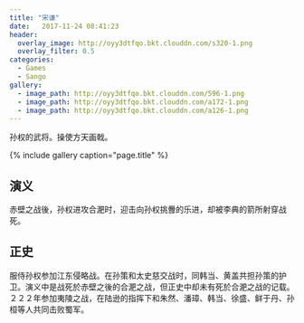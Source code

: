 ```yaml
---
title: "宋谦"
date:   2017-11-24 08:41:23
header:
  overlay_image: http://oyy3dtfqo.bkt.clouddn.com/s320-1.png
  overlay_filter: 0.5
categories:
  - Games
  - Sango
gallery:
  - image_path: http://oyy3dtfqo.bkt.clouddn.com/596-1.png
  - image_path: http://oyy3dtfqo.bkt.clouddn.com/a172-1.png
  - image_path: http://oyy3dtfqo.bkt.clouddn.com/a126-1.png
---
```


孙权的武将。操使方天画戟。

{% include gallery caption="page.title" %}

## 演义

赤壁之战後，孙权进攻合淝时，迎击向孙权挑釁的乐进，却被李典的箭所射穿战死。

## 正史

服侍孙权参加江东侵略战。在孙策和太史慈交战时，同韩当、黄盖共担孙策的护卫。演义中是战死於赤壁之後的合淝之战，但正史中却未有死於合淝之战的记载。２２２年参加夷陵之战，在陆逊的指挥下和朱然、潘璋、韩当、徐盛、鲜于丹、孙桓等人共同击败蜀军。